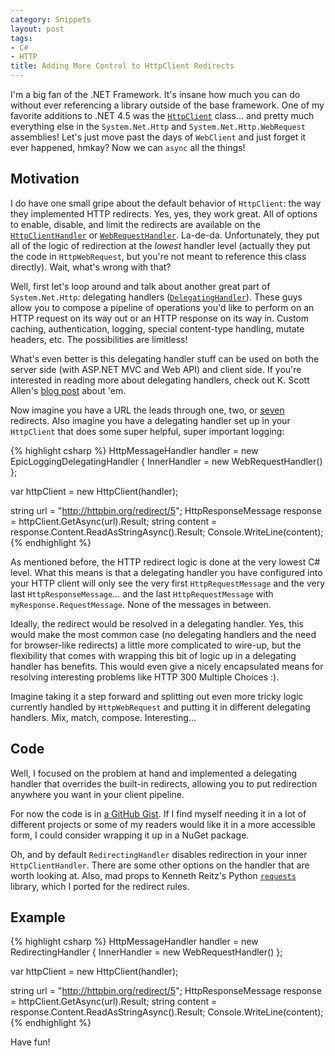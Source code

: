 ```yaml
---
category: Snippets
layout: post
tags:
- C#
- HTTP
title: Adding More Control to HttpClient Redirects
---
```


I'm a big fan of the .NET Framework. It's insane how much you can do without ever referencing a library outside of the base framework. One of my favorite additions to .NET 4.5 was the [<code class="inline">HttpClient</code>](http://msdn.microsoft.com/en-us/library/system.net.http.httpclient%28v=vs.110%29.aspx) class... and pretty much everything else in the <code class="inline">System.Net.Http</code> and <code class="inline">System.Net.Http.WebRequest</code> assemblies! Let's just move past the days of <code class="inline">WebClient</code> and just forget it ever happened, hmkay? Now we can <code class="inline">async</code> all the things!

## Motivation

I do have one small gripe about the default behavior of <code class="inline">HttpClient</code>: the way they implemented HTTP redirects. Yes, yes, they work great. All of options to enable, disable, and limit the redirects are available on the [<code class="inline">HttpClientHandler</code>](http://msdn.microsoft.com/en-us/library/system.net.http.httpclienthandler%28v=vs.110%29.aspx) or [<code class="inline">WebRequestHandler</code>](http://msdn.microsoft.com/en-us/library/system.net.http.webrequesthandler%28v=vs.110%29.aspx). La-de-da. Unfortunately, they put all of the logic of redirection at the *lowest* handler level (actually they put the code in <code class="inline">HttpWebRequest</code>, but you're not meant to reference this class directly). Wait, what's wrong with that?

Well, first let's loop around and talk about another great part of <code class="inline">System.Net.Http</code>: delegating handlers ([<code class="inline">DelegatingHandler</code>](http://msdn.microsoft.com/en-us/library/system.net.http.delegatinghandler%28v=vs.118%29.aspx)). These guys allow you to compose a pipeline of operations you'd like to perform on an HTTP request on its way out or an HTTP response on its way in. Custom caching, authentication, logging, special content-type handling, mutate headers, etc. The possibilities are limitless!

What's even better is this delegating handler stuff can be used on both the server side (with ASP.NET MVC and Web API) and client side. If you're interested in reading more about delegating handlers, check out K. Scott Allen's [blog post](http://odetocode.com/blogs/scott/archive/2013/04/04/webapi-tip-7-beautiful-message-handlers.aspx) about 'em.

Now imagine you have a URL the leads through one, two, or [seven](http://www.hanselman.com/blog/ThisURLShortenerSituationIsOfficiallyOutOfControl.aspx) redirects. Also imagine you have a delegating handler set up in your <code class="inline">HttpClient</code> that does some super helpful, super important logging:

{% highlight csharp %}
HttpMessageHandler handler = new EpicLoggingDelegatingHandler
{
    InnerHandler = new WebRequestHandler()
};

var httpClient = new HttpClient(handler);

string url = "http://httpbin.org/redirect/5";
HttpResponseMessage response = httpClient.GetAsync(url).Result;
string content = response.Content.ReadAsStringAsync().Result;
Console.WriteLine(content);
{% endhighlight %}

As mentioned before, the HTTP redirect logic is done at the very lowest C# level. What this means is that a delegating handler you have configured into your HTTP client will only see the very first <code class="inline">HttpRequestMessage</code> and the very last <code class="inline">HttpResponseMessage</code>... and the last <code class="inline">HttpRequestMessage</code> with <code class="inline">myResponse.RequestMessage</code>. None of the messages in between.

Ideally, the redirect would be resolved in a delegating handler. Yes, this would make the most common case (no delegating handlers and the need for browser-like redirects) a little more complicated to wire-up, but the flexibility that comes with wrapping this bit of logic up in a delegating handler has benefits. This would even give a nicely encapsulated means for resolving interesting problems like HTTP 300 Multiple Choices :).

Imagine taking it a step forward and splitting out even more tricky logic currently handled by <code class="inline">HttpWebRequest</code> and putting it in different delegating handlers. Mix, match, compose. Interesting...

## Code

Well, I focused on the problem at hand and implemented a delegating handler that overrides the built-in redirects, allowing you to put redirection anywhere you want in your client pipeline.

For now the code is in [a GitHub Gist](https://gist.github.com/joelverhagen/3be85bc0d5733756befa). If I find myself needing it in a lot of different projects or some of my readers would like it in a more accessible form, I could consider wrapping it up in a NuGet package.

Oh, and by default <code class="inline">RedirectingHandler</code> disables redirection in your inner <code class="inline">HttpClientHandler</code>. There are some other options on the handler that are worth looking at. Also, mad props to Kenneth Reitz's Python [<code class="inline">requests</code>](https://github.com/kennethreitz/requests) library, which I ported for the redirect rules.

## Example

{% highlight csharp %}
HttpMessageHandler handler = new RedirectingHandler
{
    InnerHandler = new WebRequestHandler()
};

var httpClient = new HttpClient(handler);

string url = "http://httpbin.org/redirect/5";
HttpResponseMessage response = httpClient.GetAsync(url).Result;
string content = response.Content.ReadAsStringAsync().Result;
Console.WriteLine(content);
{% endhighlight %}

Have fun!